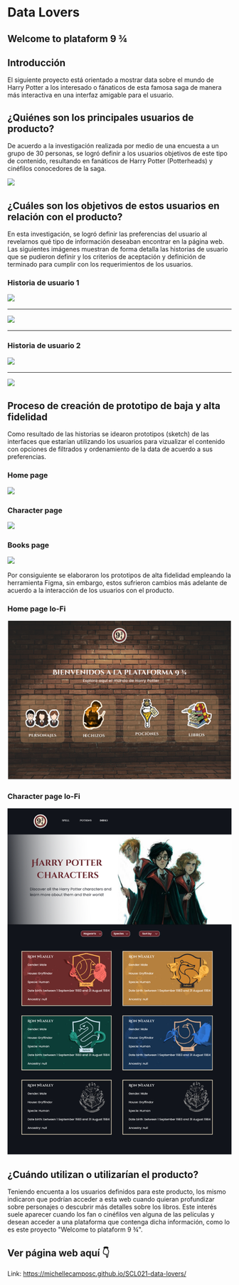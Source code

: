 # Data Lovers

## Welcome to plataform 9 ¾

## Introducción

El siguiente proyecto está orientado a mostrar data sobre el mundo de Harry Potter a los interesado o fánaticos de esta famosa saga de manera más interactiva en una interfaz amigable para el usuario.

## ¿Quiénes son los principales usuarios de producto?

De acuerdo a la investigación realizada por medio de una encuesta a un grupo de 30 personas, se logró definir a los usuarios objetivos de este tipo de contenido, resultando en fanáticos de Harry Potter (Potterheads) y cinéfilos conocedores de la saga.

<img src= "./src/images/readme/encuesta1.jpg">

## ¿Cuáles son los objetivos de estos usuarios en relación con el producto?

En esta investigación, se logró definir las preferencias del usuario al revelarnos qué tipo de información deseaban encontrar en la página web. Las siguientes imágenes muestran de forma detalla las historias de usuario que se pudieron definir y los criterios de aceptación y definición de terminado para cumplir con los requerimientos de los usuarios.

### Historia de usuario 1

<img src= "./src/images/readme/hu1.jpg">

---

<img src= "./src/images/readme/criteriosHU1.jpg">

---

### Historia de usuario 2

<img src= "./src/images/readme/hu2.jpg">

---

<img src= "./src/images/readme/criteriosHU2.jpg">

## Proceso de creación de prototipo de baja y alta fidelidad

Como resultado de las historias se idearon prototipos (sketch) de las interfaces que estarían utilizando los usuarios para vizualizar el contenido con opciones de filtrados y ordenamiento de la data de acuerdo a sus preferencias.

### Home page

<img src= "./src/images/readme/homepage.jpg">

### Character page

<img src= "./src/images/readme/characterspage.jpg">

### Books page

<img src= "./src/images/readme/bookspage.jpg">

Por consiguiente se elaboraron los prototipos de alta fidelidad empleando la herramienta Figma, sin embargo, estos sufrieron cambios más adelante de acuerdo a la interacción de los usuarios con el producto.

### Home page lo-Fi

<img src= "./src/images/readme/Homepage.png">

### Character page lo-Fi

<img src= "./src/images/readme/Characterpage.png">

## ¿Cuándo utilizan o utilizarían el producto?

Teniendo encuenta a los usuarios definidos para este producto, los mismo indicaron que podrían acceder a esta web cuando quieran profundizar sobre personajes o descubrir más detalles sobre los libros. Este interés suele aparecer cuando los fan o cinéfilos ven alguna de las películas y desean acceder a una plataforma que contenga dicha información, como lo es este proyecto "Welcome to plataform 9 ¾".

## Ver página web aquí 👇

Link:  https://michellecamposc.github.io/SCL021-data-lovers/
